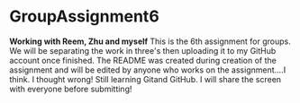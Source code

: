 # GroupAssignment6
**Working with Reem, Zhu and myself**
This is the 6th assignment for groups. We will be separating the work in three's then uploading it to my GitHub account once finished. The README was created
during creation of the assignment and will be edited by anyone who works on the assignment....I think. I thought wrong! Still learning Gitand GitHub. I will share the screen with everyone before submitting!
